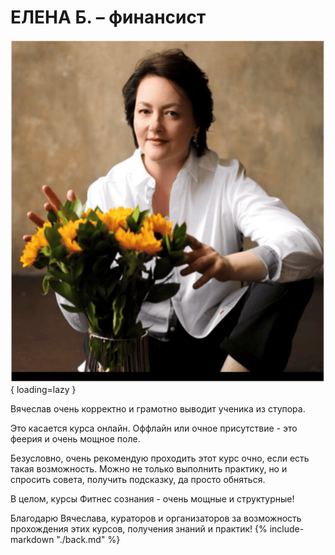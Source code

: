 # ЕЛЕНА Б. – финансист
  ![review_4-fs8.png](../review_4-fs8.png){ loading=lazy }
  
Вячеслав очень корректно и грамотно выводит ученика из ступора. 

Это касается курса онлайн. Оффлайн или очное присутствие - это феерия и очень мощное поле. 

Безусловно, очень рекомендую проходить этот курс очно, если есть такая возможность. Можно не только выполнить практику, но и спросить совета, получить подсказку, да просто обняться. 

В целом, курсы Фитнес сознания - очень мощные и структурные! 

Благодарю Вячеслава, кураторов и организаторов за возможность прохождения этих курсов, получения знаний и практик!
{% 
include-markdown "./back.md"
%}